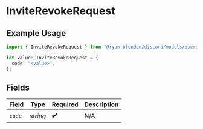 # InviteRevokeRequest

## Example Usage

```typescript
import { InviteRevokeRequest } from "@ryan.blunden/discord/models/operations";

let value: InviteRevokeRequest = {
  code: "<value>",
};
```

## Fields

| Field              | Type               | Required           | Description        |
| ------------------ | ------------------ | ------------------ | ------------------ |
| `code`             | *string*           | :heavy_check_mark: | N/A                |